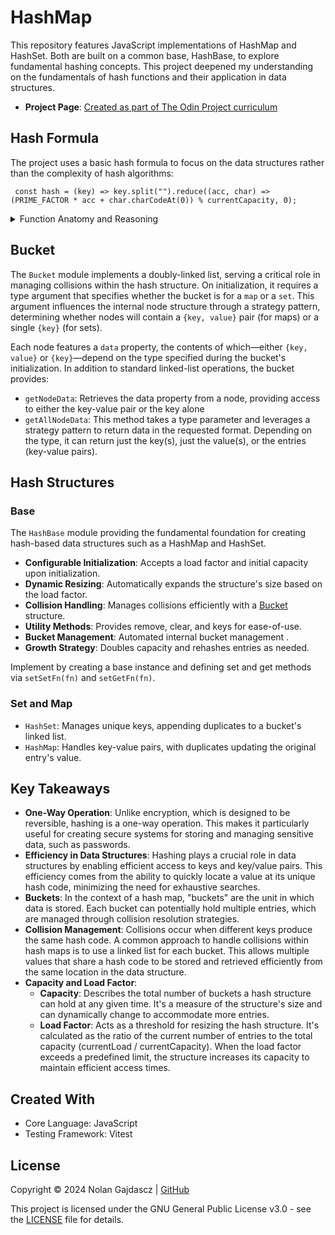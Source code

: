 # HashMap

This repository features JavaScript implementations of HashMap and HashSet. Both are built on a common base, HashBase, to explore fundamental hashing concepts. This project deepened my understanding on the fundamentals of hash functions and their application in data structures.

- **Project Page**:
  [Created as part of The Odin Project curriculum](https://www.theodinproject.com/lessons/javascript-hashmap)

## Hash Formula

The project uses a basic hash formula to focus on the data structures rather than the complexity of hash algorithms:

` const hash = (key) => key.split("").reduce((acc, char) => (PRIME_FACTOR * acc + char.charCodeAt(0)) % currentCapacity, 0);`

<details><summary>Function Anatomy and Reasoning</summary>
- `(key) => key.split("")`:  Converts the key into an array of characters.
- `reduce((acc,char) => )`: Reduce is used to iteratively calculate a unique hash code for each character.
- `PRIME_FACTOR * acc + char.charCodeAt(0)`: 
  - PRIME_FACTOR set to 31 for its properties in hash calculations allowing minimal collisions and ensuring a uniform distribution of hash codes.
  - acc is modified at each iteration based on the previous result.
  - char.charCodeAt(0) returns the character code allowing numeric calculation.
  - `% currentCapacity`: Confines the hash code within the bounds of the current structures index limit.
</details>

## Bucket

The `Bucket` module implements a doubly-linked list, serving a critical role in managing collisions within the hash structure. On initialization, it requires a type argument that specifies whether the bucket is for a `map` or a `set`. This argument influences the internal node structure through a strategy pattern, determining whether nodes will contain a `{key, value}` pair (for maps) or a single `{key}` (for sets).

Each node features a `data` property, the contents of which—either `{key, value}` or `{key}`—depend on the type specified during the bucket's initialization. In addition to standard linked-list operations, the bucket provides:

- `getNodeData`: Retrieves the data property from a node, providing access to either the key-value pair or the key alone
- `getAllNodeData`: This method takes a type parameter and leverages a strategy pattern to return data in the requested format. Depending on the type, it can return just the key(s), just the value(s), or the entries (key-value pairs).

## Hash Structures

### Base

The `HashBase` module providing the fundamental foundation for creating hash-based data structures such as a HashMap and HashSet.

- **Configurable Initialization**: Accepts a load factor and initial capacity upon initialization.
- **Dynamic Resizing**: Automatically expands the structure's size based on the load factor.
- **Collision Handling**: Manages collisions efficiently with a [Bucket](#bucket) structure.
- **Utility Methods**: Provides remove, clear, and keys for ease-of-use.
- **Bucket Management**: Automated internal bucket management .
- **Growth Strategy**: Doubles capacity and rehashes entries as needed.

Implement by creating a base instance and defining set and get methods via `setSetFn(fn)` and `setGetFn(fn)`.

### Set and Map

- `HashSet`: Manages unique keys, appending duplicates to a bucket's linked list.
- `HashMap`: Handles key-value pairs, with duplicates updating the original entry's value.

## Key Takeaways

- **One-Way Operation**: Unlike encryption, which is designed to be reversible, hashing is a one-way operation. This makes it particularly useful for creating secure systems for storing and managing sensitive data, such as passwords.
- **Efficiency in Data Structures**: Hashing plays a crucial role in data structures by enabling efficient access to keys and key/value pairs. This efficiency comes from the ability to quickly locate a value at its unique hash code, minimizing the need for exhaustive searches.
- **Buckets**: In the context of a hash map, "buckets" are the unit in which data is stored. Each bucket can potentially hold multiple entries, which are managed through collision resolution strategies.
- **Collision Management**: Collisions occur when different keys produce the same hash code. A common approach to handle collisions within hash maps is to use a linked list for each bucket. This allows multiple values that share a hash code to be stored and retrieved efficiently from the same location in the data structure.
- **Capacity and Load Factor**:
  - **Capacity**: Describes the total number of buckets a hash structure can hold at any given time. It's a measure of the structure's size and can dynamically change to accommodate more entries.
  - **Load Factor**: Acts as a threshold for resizing the hash structure. It's calculated as the ratio of the current number of entries to the total capacity (currentLoad / currentCapacity). When the load factor exceeds a predefined limit, the structure increases its capacity to maintain efficient access times.

## Created With

- Core Language: JavaScript
- Testing Framework: Vitest

## License

Copyright © 2024 Nolan Gajdascz | [GitHub](https://github.com/Gajdascz)

This project is licensed under the GNU General Public License v3.0 - see the [LICENSE](LICENSE) file
for details.
